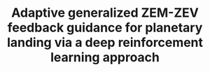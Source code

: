 ---
title: "Adaptive generalized ZEM-ZEV feedback guidance for planetary landing via a deep reinforcement learning approach"
excerpt_separator: "<!--more-->"
categories:
  - Reinforcement Learning
tags:
  - RL
  - Planetary Landing
  - ZEM/ZEV
published: true
---